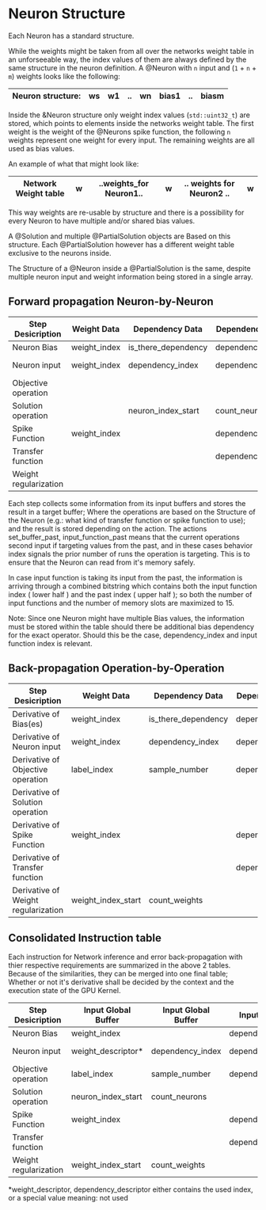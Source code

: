 # Neuron Structure


Each Neuron has a standard structure.

While the weights might be taken from all over the networks weight table in an unforseeable way, the index values of them are always defined by the same structure in the neuron definition. A @Neuron with `n` input and (`1` + `n` + `m`) weights looks like the following:

| Neuron structure: | ws | w1 | .. | wn | bias1 | .. | biasm |
|------------------|----|----|----|----|-------|----|-------|

Inside the &Neuron structure only weight index values (`std::uint32_t`) are stored, which points to elements inside the networks weight table. The first weight is the weight of the @Neurons spike function, the following `n` weights represent one weight for every input. The remaining weights are all used as bias values.

An example of what that might look like:

| Network Weight table | w|  ..weights_for Neuron1.. |w| .. weights for Neuron2 .. | w |
|----------------------|--|--------------------------|-|---------------------------|---|

This way weights are re-usable by structure and there is a possibility for every Neuron to have multiple and/or shared bias values.

A @Solution and multiple @PartialSolution objects are Based on this structure. Each @PartialSolution however has a different weight table exclusive to the neurons inside.

The Structure of a @Neuron inside a @PartialSolution is the same, despite multiple neuron input and weight information being stored in a single array.

## Forward propagation Neuron-by-Neuron

| Step Desicription       | Weight Data         | Dependency Data     | Dependency Data     | Operation index     | Behavior Index                    |
|-------------------------|---------------------|---------------------|---------------------|---------------------|-----------------------------------|
| Neuron Bias             | weight_index        | is_there_dependency | dependency_index    | operation_index     | input_function_index(optional)    |
| Neuron input            | weight_index        | dependency_index    | dependency_index    | operation_index     | input_function_index + past_index |
| Objective operation     |                     |                     |                     |                     |                                   |
| Solution operation      |                     | neuron_index_start  | count_neurons       |                     |                                   |
| Spike Function          | weight_index        |                     | dependency_index    | operation_index     | spike_function_index              |
| Transfer function       |                     |                     | dependency_index    | operation_index     | transfer_function_index           |
| Weight regularization   |                     |                     |                     |                     |                                   |

Each step collects some information from its input buffers and stores the result in a target buffer; Where the operations are based on the Structure of the Neuron (e.g.: what kind of transfer function or spike function to use); and the result is stored depending on the action. The actions set_buffer_past, input_function_past means that the current operations second input if targeting values from the past, and in these cases behavior index signals the prior number of runs the operation is targeting. This is to ensure that the Neuron can read from it's memory safely.

In case input function is taking its input from the past, the information is arriving through a combined bitstring which contains both the input function index ( lower half ) and the past index ( upper half ); so both the number of input functions and the number of memory slots are maximized to 15.

Note: Since one Neuron might have multiple Bias values, the information must be stored within the table should there be additional bias dependency for the exact operator. Should this be the case, dependency_index and input function index is relevant.


## Back-propagation Operation-by-Operation

| Step Desicription                    | Weight Data         | Dependency Data           | Dependency Data     | Operation index     | Behavior Index                    |
|--------------------------------------|---------------------|---------------------------|---------------------|---------------------|-----------------------------------|
| Derivative of Bias(es)               | weight_index        | is_there_dependency       | dependency_index    | operation_index     | input_function_index(optional)    |
| Derivative of Neuron input           | weight_index        | dependency_index          | dependency_index    | operation_index     | input_function_index + past_index |
| Derivative of Objective operation    | label_index         | sample_number             | dependency_index    | operation_index     | cost_function_index               |
| Derivative of Solution operation     |                     |                           |                     |                     |                                   |
| Derivative of Spike Function         | weight_index        |                           | dependency_index    | operation_index     | spike_function_index              |
| Derivative of Transfer function      |                     |                           | dependency_index    | operation_index     | transfer_function_index           |
| Derivative of Weight regularization  | weight_index_start  | count_weights             |                     | operation_index     | feature_index                     |

## Consolidated Instruction table

Each instruction for Network inference and error back-propagation with thier respective requirements are summarized in the above 2 tables. Because of the similarities, they can be merged into one final table; Whether or not it's derivative shall be decided by the context and the execution state of the GPU Kernel.

| Step Desicription       | Input Global Buffer | Input Global Buffer | Input Global Buffer     | Input Global Buffer | Behavior Index                    |
|-------------------------|---------------------|---------------------|-------------------------|---------------------|-----------------------------------|
| Neuron Bias             | weight_index        |                     | dependency_descriptor*  | operation_index     | input_function_index(optional)    |
| Neuron input            | weight_descriptor*  | dependency_index    | dependency_index        | operation_index     | input_function_index + past_index |
| Objective operation     | label_index         | sample_number       | dependency_index        | operation_index     | cost_function_index               |
| Solution operation      | neuron_index_start  | count_neurons       |                         |                     |                                   |
| Spike Function          | weight_index        |                     | dependency_index        | operation_index     | spike_function_index              |
| Transfer function       |                     |                     | dependency_index        | operation_index     | transfer_function_index           |
| Weight regularization   | weight_index_start  | count_weights       |                         | operation_index     | feature_index                     |

\*weight_descriptor, dependency_descriptor either contains the used index, or a special value meaning: not used
